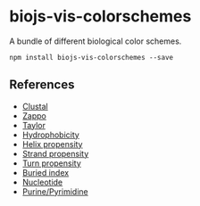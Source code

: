 biojs-vis-colorschemes
======================

A bundle of different biological color schemes.


```
npm install biojs-vis-colorschemes --save
```

References
----------

* [Clustal][jalview]
* [Zappo][jalview]
* [Taylor][jalview]
* [Hydrophobicity][jalview]
* [Helix propensity][jalview]
* [Strand propensity][jalview]
* [Turn propensity][jalview]
* [Buried index][jalview]
* [Nucleotide][jalview]
* [Purine/Pyrimidine][jalview]

[jalview]: http://www.jalview.org/help/html/colourSchemes/

